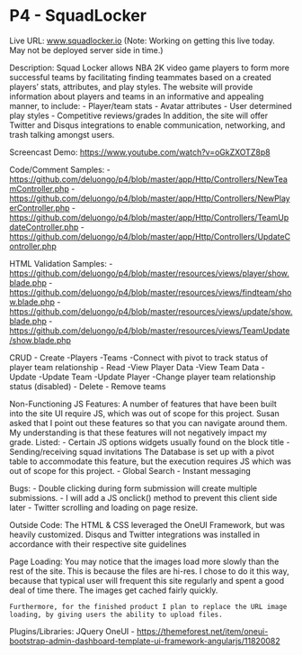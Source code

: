 # P4 - SquadLocker

Live URL:
    www.squadlocker.io
    (Note: Working on getting this live today. May not be deployed server side in time.)

Description:
    Squad Locker allows NBA 2K video game players to form more successful teams by facilitating finding teammates based on a created players’ stats, attributes, and play styles. The website will provide information about players and teams in an informative and appealing manner, to include:
        - Player/team stats
        - Avatar attributes
        - User determined play styles
        - Competitive reviews/grades
    In addition, the site will offer Twitter and Disqus integrations to enable communication, networking, and trash talking amongst users.

Screencast Demo: https://www.youtube.com/watch?v=oGkZXOTZ8p8

Code/Comment Samples:
    - https://github.com/deluongo/p4/blob/master/app/Http/Controllers/NewTeamController.php
    - https://github.com/deluongo/p4/blob/master/app/Http/Controllers/NewPlayerController.php
    - https://github.com/deluongo/p4/blob/master/app/Http/Controllers/TeamUpdateController.php
    - https://github.com/deluongo/p4/blob/master/app/Http/Controllers/UpdateController.php

HTML Validation Samples:
    - https://github.com/deluongo/p4/blob/master/resources/views/player/show.blade.php
    - https://github.com/deluongo/p4/blob/master/resources/views/findteam/show.blade.php
    - https://github.com/deluongo/p4/blob/master/resources/views/update/show.blade.php
    - https://github.com/deluongo/p4/blob/master/resources/views/TeamUpdate/show.blade.php

CRUD
    - Create
        -Players
        -Teams
        -Connect with pivot to track status of player team relationship
    - Read
        -View Player Data
        -View Team Data
    - Update
        -Update Team
        -Update Player
        -Change player team relationship status (disabled)
    - Delete
        - Remove teams


Non-Functioning JS Features:
    A number of features that have been built into the site UI require JS, which was out of scope for this project. Susan asked that I point out these features so that you can navigate around them. My understanding is that these features will not negatively impact my grade. Listed:
    - Certain JS options widgets usually found on the block title
    - Sending/receiving squad invitations
        The Database is set up with a pivot table to accommodate this feature, but the execution requires JS which was out of scope for this project.
    - Global Search
    - Instant messaging

Bugs:
    - Double clicking during form submission will create multiple submissions.
        - I will add a JS onclick() method to prevent this client side later
    - Twitter scrolling and loading on page resize.

Outside Code:
    The HTML & CSS leveraged the OneUI Framework, but was heavily customized. Disqus and Twitter integrations was installed in accordance with their respective site guidelines

Page Loading:
    You may notice that the images load more slowly than the rest of the site. This is because the files are hi-res. I chose to do it this way, because that typical user will frequent this site regularly and spent a good deal of time there. The images get cached fairly quickly.

    Furthermore, for the finished product I plan to replace the URL image loading, by giving users the ability to upload files.

Plugins/Libraries:
    JQuery
    OneUI - https://themeforest.net/item/oneui-bootstrap-admin-dashboard-template-ui-framework-angularjs/11820082
